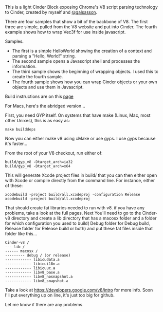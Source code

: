This is a light Cinder Block exposing Chrome's V8 script parsing technology to Cinder, created by myself and [@galsasson](https://github.com/galsasson).

There are four samples that show a bit of the backbone of V8. The first three are simple, pulled from the V8 website and put into Cinder. The fourth example shows how to wrap Vec3f for use inside javascript. 

Samples.
- The first is a simple HelloWorld showing the creation of a context and parsing a "Hello, World!" string.
- The second sample opens a Javascript shell and processes the information.
- The third sample shows the beginning of wrapping objects. I used this to create the fourth sample.
- The fourth sample shows how you can wrap Cinder objects or your own objects and use them in Javascript.

Build instructions are on this [page](https://code.google.com/p/v8/wiki/BuildingWithGYP)

For Macs, here's the abridged version...

First, you need GYP itself. On systems that have make (Linux, Mac, most other Unixes), this is as easy as:

	make builddeps

Now you can either make v8 using cMake or use gyps. I use gyps because it's faster...

From the root of your V8 checkout, run either of:

	build/gyp_v8 -Dtarget_arch=ia32
	build/gyp_v8 -Dtarget_arch=x64

This will generate Xcode project files in build/ that you can then either open with Xcode or compile directly from the command line. For instance, either of these:

	xcodebuild -project build/all.xcodeproj -configuration Release
	xcodebuild -project build/all.xcodeproj
	
That should create fat libraries needed to run with v8. if you have any problems, take a look at the full pages. Next You'll need to go to the Cinder-v8 directory and create a lib directory that has a macosx folder and a folder for which configuration you used to build( Debug folder for Debug build, Release folder for Release build or both) and put these fat files inside that folder like this...

	Cinder-v8 /
	--- lib /
	------ macosx /
	--------- debug / (or release)
	------------ libicudata.a
	------------ libicui18n.a
	------------ libicuuc.a
	------------ libv8_base.a
	------------ libv8_nosnapshot.a
	------------ libv8_snapshot.a

Take a look at https://developers.google.com/v8/intro for more info. Soon I'll put everything up on line, it's just too big for github.

Let me know if there are any problems.
